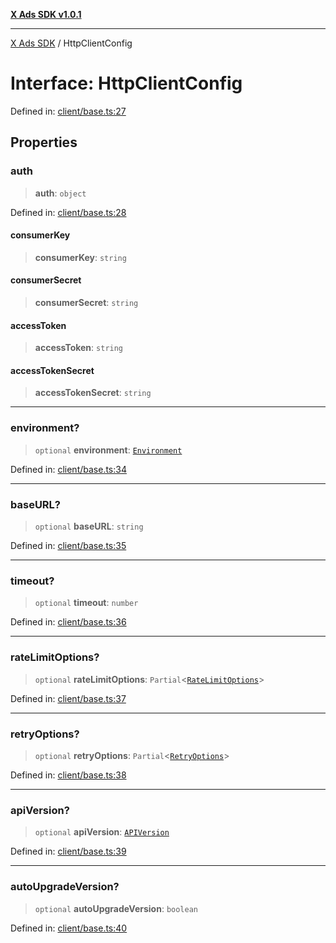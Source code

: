 [**X Ads SDK v1.0.1**](../README.md)

***

[X Ads SDK](../globals.md) / HttpClientConfig

# Interface: HttpClientConfig

Defined in: [client/base.ts:27](https://github.com/kage1020/x-ads-sdk/blob/main/src/client/base.ts#L27)

## Properties

### auth

> **auth**: `object`

Defined in: [client/base.ts:28](https://github.com/kage1020/x-ads-sdk/blob/main/src/client/base.ts#L28)

#### consumerKey

> **consumerKey**: `string`

#### consumerSecret

> **consumerSecret**: `string`

#### accessToken

> **accessToken**: `string`

#### accessTokenSecret

> **accessTokenSecret**: `string`

***

### environment?

> `optional` **environment**: [`Environment`](../enumerations/Environment.md)

Defined in: [client/base.ts:34](https://github.com/kage1020/x-ads-sdk/blob/main/src/client/base.ts#L34)

***

### baseURL?

> `optional` **baseURL**: `string`

Defined in: [client/base.ts:35](https://github.com/kage1020/x-ads-sdk/blob/main/src/client/base.ts#L35)

***

### timeout?

> `optional` **timeout**: `number`

Defined in: [client/base.ts:36](https://github.com/kage1020/x-ads-sdk/blob/main/src/client/base.ts#L36)

***

### rateLimitOptions?

> `optional` **rateLimitOptions**: `Partial`\<[`RateLimitOptions`](RateLimitOptions.md)\>

Defined in: [client/base.ts:37](https://github.com/kage1020/x-ads-sdk/blob/main/src/client/base.ts#L37)

***

### retryOptions?

> `optional` **retryOptions**: `Partial`\<[`RetryOptions`](RetryOptions.md)\>

Defined in: [client/base.ts:38](https://github.com/kage1020/x-ads-sdk/blob/main/src/client/base.ts#L38)

***

### apiVersion?

> `optional` **apiVersion**: [`APIVersion`](../enumerations/APIVersion.md)

Defined in: [client/base.ts:39](https://github.com/kage1020/x-ads-sdk/blob/main/src/client/base.ts#L39)

***

### autoUpgradeVersion?

> `optional` **autoUpgradeVersion**: `boolean`

Defined in: [client/base.ts:40](https://github.com/kage1020/x-ads-sdk/blob/main/src/client/base.ts#L40)
